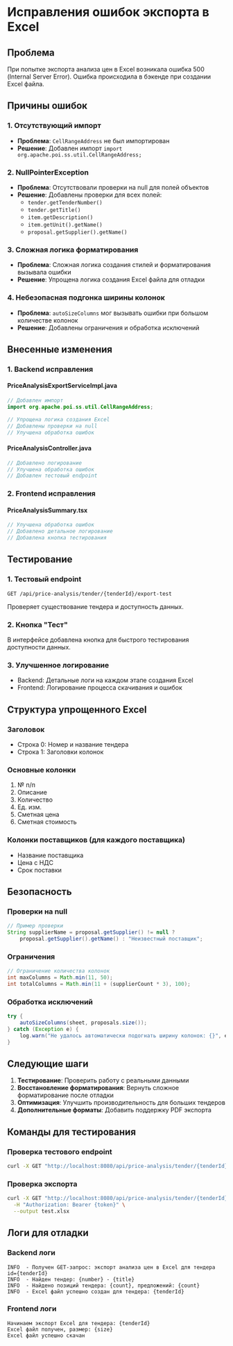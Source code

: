 # Исправления ошибок экспорта в Excel

## Проблема

При попытке экспорта анализа цен в Excel возникала ошибка 500 (Internal Server Error). Ошибка происходила в бэкенде при создании Excel файла.

## Причины ошибок

### 1. Отсутствующий импорт
- **Проблема**: `CellRangeAddress` не был импортирован
- **Решение**: Добавлен импорт `import org.apache.poi.ss.util.CellRangeAddress;`

### 2. NullPointerException
- **Проблема**: Отсутствовали проверки на null для полей объектов
- **Решение**: Добавлены проверки для всех полей:
  - `tender.getTenderNumber()`
  - `tender.getTitle()`
  - `item.getDescription()`
  - `item.getUnit().getName()`
  - `proposal.getSupplier().getName()`

### 3. Сложная логика форматирования
- **Проблема**: Сложная логика создания стилей и форматирования вызывала ошибки
- **Решение**: Упрощена логика создания Excel файла для отладки

### 4. Небезопасная подгонка ширины колонок
- **Проблема**: `autoSizeColumns` мог вызывать ошибки при большом количестве колонок
- **Решение**: Добавлены ограничения и обработка исключений

## Внесенные изменения

### 1. Backend исправления

#### PriceAnalysisExportServiceImpl.java
```java
// Добавлен импорт
import org.apache.poi.ss.util.CellRangeAddress;

// Упрощена логика создания Excel
// Добавлены проверки на null
// Улучшена обработка ошибок
```

#### PriceAnalysisController.java
```java
// Добавлено логирование
// Улучшена обработка ошибок
// Добавлен тестовый endpoint
```

### 2. Frontend исправления

#### PriceAnalysisSummary.tsx
```typescript
// Улучшена обработка ошибок
// Добавлено детальное логирование
// Добавлена кнопка тестирования
```

## Тестирование

### 1. Тестовый endpoint
```
GET /api/price-analysis/tender/{tenderId}/export-test
```
Проверяет существование тендера и доступность данных.

### 2. Кнопка "Тест"
В интерфейсе добавлена кнопка для быстрого тестирования доступности данных.

### 3. Улучшенное логирование
- Backend: Детальные логи на каждом этапе создания Excel
- Frontend: Логирование процесса скачивания и ошибок

## Структура упрощенного Excel

### Заголовок
- Строка 0: Номер и название тендера
- Строка 1: Заголовки колонок

### Основные колонки
1. № п/п
2. Описание
3. Количество
4. Ед. изм.
5. Сметная цена
6. Сметная стоимость

### Колонки поставщиков (для каждого поставщика)
- Название поставщика
- Цена с НДС
- Срок поставки

## Безопасность

### Проверки на null
```java
// Пример проверки
String supplierName = proposal.getSupplier() != null ? 
    proposal.getSupplier().getName() : "Неизвестный поставщик";
```

### Ограничения
```java
// Ограничение количества колонок
int maxColumns = Math.min(11, 50);
int totalColumns = Math.min(11 + (supplierCount * 3), 100);
```

### Обработка исключений
```java
try {
    autoSizeColumns(sheet, proposals.size());
} catch (Exception e) {
    log.warn("Не удалось автоматически подогнать ширину колонок: {}", e.getMessage());
}
```

## Следующие шаги

1. **Тестирование**: Проверить работу с реальными данными
2. **Восстановление форматирования**: Вернуть сложное форматирование после отладки
3. **Оптимизация**: Улучшить производительность для больших тендеров
4. **Дополнительные форматы**: Добавить поддержку PDF экспорта

## Команды для тестирования

### Проверка тестового endpoint
```bash
curl -X GET "http://localhost:8080/api/price-analysis/tender/{tenderId}/export-test"
```

### Проверка экспорта
```bash
curl -X GET "http://localhost:8080/api/price-analysis/tender/{tenderId}/export" \
  -H "Authorization: Bearer {token}" \
  --output test.xlsx
```

## Логи для отладки

### Backend логи
```
INFO  - Получен GET-запрос: экспорт анализа цен в Excel для тендера id={tenderId}
INFO  - Найден тендер: {number} - {title}
INFO  - Найдено позиций тендера: {count}, предложений: {count}
INFO  - Excel файл успешно создан для тендера: {tenderId}
```

### Frontend логи
```
Начинаем экспорт Excel для тендера: {tenderId}
Excel файл получен, размер: {size}
Excel файл успешно скачан
```

